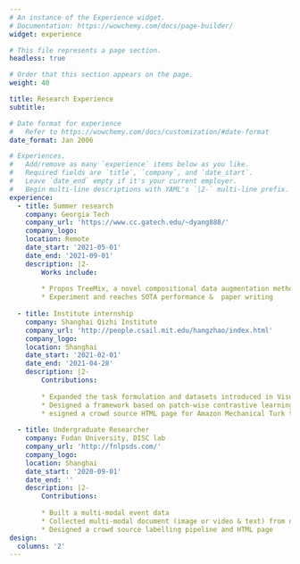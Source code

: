 ```yaml
---
# An instance of the Experience widget.
# Documentation: https://wowchemy.com/docs/page-builder/
widget: experience

# This file represents a page section.
headless: true

# Order that this section appears on the page.
weight: 40

title: Research Experience
subtitle:

# Date format for experience
#   Refer to https://wowchemy.com/docs/customization/#date-format
date_format: Jan 2006

# Experiences.
#   Add/remove as many `experience` items below as you like.
#   Required fields are `title`, `company`, and `date_start`.
#   Leave `date_end` empty if it's your current employer.
#   Begin multi-line descriptions with YAML's `|2-` multi-line prefix.
experience:
  - title: Summer research 
    company: Georgia Tech 
    company_url: 'https://www.cc.gatech.edu/~dyang888/'
    company_logo: 
    location: Remote
    date_start: '2021-05-01'
    date_end: '2021-09-01'
    description: |2-
        Works include:
        
        * Propos TreeMix, a novel compositional data augmentation method for sequence classification
        * Experiment and reaches SOTA performance &  paper writing   
    
  - title: Institute internship 
    company: Shanghai Qizhi Institute 
    company_url: 'http://people.csail.mit.edu/hangzhao/index.html'
    company_logo: 
    location: Shanghai
    date_start: '2021-02-01'
    date_end: '2021-04-28'
    description: |2-
        Contributions:
       
        * Expanded the task formulation and datasets introduced in Visual Indicates Sound
        * Designed a framework based on patch-wise contrastive learning
        * esigned a crowd source HTML page for Amazon Mechanical Turk to collect data
    
  - title: Undergraduate Researcher
    company: Fudan University, DISC lab 
    company_url: 'http://fnlpsds.com/'
    company_logo: 
    location: Shanghai
    date_start: '2020-09-01'
    date_end: ''
    description: |2-
        Contributions:
        
        * Built a multi-modal event data
        * Collected multi-modal document (image or video & text) from official and commercial press 
        * Designed a crowd source labelling pipeline and HTML page
design:
  columns: '2'
---
```

